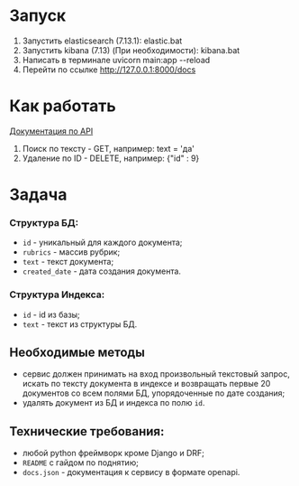 # Запуск
1. Запустить elasticsearch (7.13.1): elastic.bat
2. Запустить kibana (7.13) (При необходимости): kibana.bat
3. Написать в терминале uvicorn main:app --reload
4. Перейти по ссылке http://127.0.0.1:8000/docs

# Как работать
[Документация по API](http://127.0.0.1:8000/docs)
1. Поиск по тексту - GET, например: text = 'да'
2. Удаление по ID - DELETE, например: {"id" : 9}

# Задача

### Структура БД:

- `id` - уникальный для каждого документа;
- `rubrics` - массив рубрик;
- `text` - текст документа;
- `created_date` - дата создания документа.

### Структура Индекса:

- `id` - id из базы;
- `text` - текст из структуры БД.

## Необходимые методы

- сервис должен принимать на вход произвольный текстовый запрос, искать по тексту документа в индексе и возвращать
  первые 20 документов со всем полями БД, упорядоченные по дате создания;
- удалять документ из БД и индекса по полю  `id`.

## Технические требования:

- любой python фреймворк кроме Django и DRF;
- `README` с гайдом по поднятию;
- `docs.json` - документация к сервису в формате openapi.

